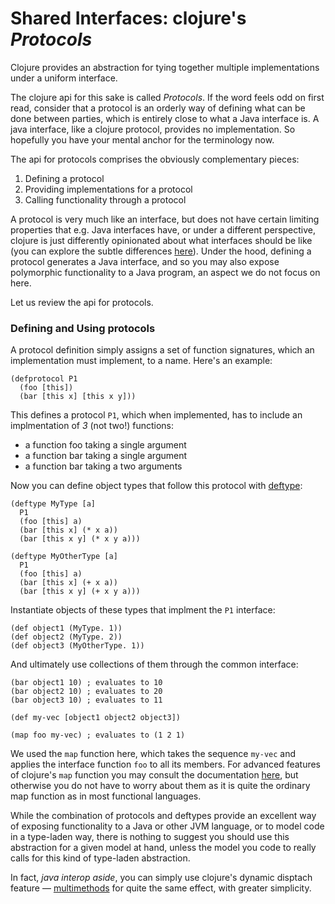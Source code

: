 # Shared Interfaces: clojure's _Protocols_

Clojure provides an abstraction for tying together multiple implementations under a uniform interface.

The clojure api for this sake is called _Protocols_. If the word feels odd on first read, consider that a protocol is an orderly way of defining what can be done between parties, which is entirely close to what a Java interface is. A java interface, like a clojure protocol, provides no implementation. So hopefully you have your mental anchor for the terminology now.

The api for protocols comprises the obviously complementary pieces:

1. Defining a protocol
2. Providing implementations for a protocol
3. Calling functionality through a protocol

A protocol is very much like an interface, but does not have certain limiting properties that e.g. Java interfaces have, or under a different perspective, clojure is just differently opinionated about what interfaces should be like (you can explore the subtle differences [here](http://clojure.org/reference/protocols)). Under the hood, defining a protocol generates a Java interface, and so you may also expose polymorphic functionality to a Java program, an aspect we do not focus on here.

Let us review the api for protocols.

### Defining and Using protocols
A protocol definition simply assigns a set of function signatures, which an implementation must implement, to a name. Here's an example:
```
(defprotocol P1
  (foo [this])
  (bar [this x] [this x y]))
```
This defines a protocol `P1`, which when implemented, has to include an implmentation of _3_ (not two!) functions:
+ a function foo taking a single argument
+ a function bar taking a single argument
+ a function bar taking a two arguments

Now you can define object types that follow this protocol with [deftype](http://clojure.github.io/clojure/clojure.core-api.html#clojure.core/deftype):
```
(deftype MyType [a]
  P1
  (foo [this] a)
  (bar [this x] (* x a))
  (bar [this x y] (* x y a)))

(deftype MyOtherType [a]
  P1
  (foo [this] a)
  (bar [this x] (+ x a))
  (bar [this x y] (+ x y a)))
```
Instantiate objects of these types that implment the `P1` interface:
```
(def object1 (MyType. 1))
(def object2 (MyType. 2))
(def object3 (MyOtherType. 1))
```
And ultimately use collections of them through the common interface:
```
(bar object1 10) ; evaluates to 10
(bar object2 10) ; evaluates to 20
(bar object3 10) ; evaluates to 11

(def my-vec [object1 object2 object3])

(map foo my-vec) ; evaluates to (1 2 1)
```

We used the `map` function here, which takes the sequence `my-vec` and applies the interface function `foo` to all its members. For advanced features of clojure's `map` function you may consult the documentation [here](http://clojuredocs.org/clojure.core/map), but otherwise you do not have to worry about them as it is quite the ordinary map function as in most functional languages.

While the combination of protocols and deftypes provide an excellent way of exposing functionality to a Java or other JVM language, or to model code in a type-laden way, there is nothing to suggest you should use this abstraction for a given model at hand, unless the model you code to really calls for this kind of type-laden abstraction.

In fact, _java interop aside_, you can simply use clojure's dynamic disptach feature ― [multimethods](multimethods.md) for quite the same effect, with greater simplicity.
